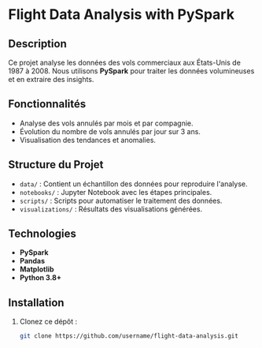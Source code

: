 # Flight Data Analysis with PySpark

## Description
Ce projet analyse les données des vols commerciaux aux États-Unis de 1987 à 2008. Nous utilisons **PySpark** pour traiter les données volumineuses  et en extraire des insights.

## Fonctionnalités
- Analyse des vols annulés par mois et par compagnie.
- Évolution du nombre de vols annulés par jour sur 3 ans.
- Visualisation des tendances et anomalies.

## Structure du Projet
- `data/` : Contient un échantillon des données pour reproduire l'analyse.
- `notebooks/` : Jupyter Notebook avec les étapes principales.
- `scripts/` : Scripts pour automatiser le traitement des données.
- `visualizations/` : Résultats des visualisations générées.

## Technologies
- **PySpark**
- **Pandas**
- **Matplotlib**
- **Python 3.8+**

## Installation
1. Clonez ce dépôt :
   ```bash
   git clone https://github.com/username/flight-data-analysis.git
